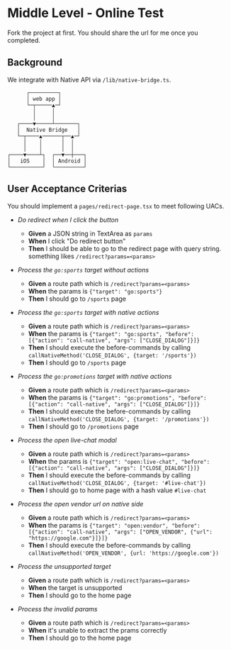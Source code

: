 # Middle Level - Online Test

Fork the project at first. You should share the url for me once you completed.

## Background

We integrate with Native API via `/lib/native-bridge.ts`.

```
      ┌─────────┐
      │ web app │
      └─┬─────▲─┘
        │     │
        │     │
   ┌────▼─────┴───────┐
   │  Native Bridge   │
   └─┬────▲──────┬──▲─┘
     │    │      │  │
     │    │      │  │
┌────▼────┴┐  ┌──▼──┼───┐
│   iOS    │  │ Android │
└──────────┘  └─────────┘
```

## User Acceptance Criterias

You should implement a `pages/redirect-page.tsx` to meet following UACs.

- _Do redirect when I click the button_

  - **Given** a JSON string in TextArea as `params`
  - **When** I click "Do redirect button"
  - **Then** I should be able to go to the redirect page with query string. something likes `/redirect?params=<params>`

- _Process the `go:sports` target without actions_

  - **Given** a route path which is `/redirect?params=<params>`
  - **When** the params is `{"target": "go:sports"}`
  - **Then** I should go to `/sports` page

- _Process the `go:sports` target with native actions_

  - **Given** a route path which is `/redirect?params=<params>`
  - **When** the params is `{"target": "go:sports", "before": [{"action": "call-native", "args": ["CLOSE_DIALOG"]}]}`
  - **Then** I should execute the before-commands by calling `callNativeMethod('CLOSE_DIALOG', {target: '/sports'})`
  - **Then** I should go to `/sports` page

- _Process the `go:promotions` target with native actions_

  - **Given** a route path which is `/redirect?params=<params>`
  - **When** the params is `{"target": "go:promotions", "before": [{"action": "call-native", "args": ["CLOSE_DIALOG"]}]}`
  - **Then** I should execute the before-commands by calling `callNativeMethod('CLOSE_DIALOG', {target: '/promotions'})`
  - **Then** I should go to `/promotions` page

- _Process the open live-chat modal_

  - **Given** a route path which is `/redirect?params=<params>`
  - **When** the params is `{"target": "open:live-chat", "before": [{"action": "call-native", "args": ["CLOSE_DIALOG"]}]}`
  - **Then** I should execute the before-commands by calling `callNativeMethod('CLOSE_DIALOG', {target: '#live-chat'})`
  - **Then** I should go to home page with a hash value `#live-chat`

- _Process the open vendor url on native side_

  - **Given** a route path which is `/redirect?params=<params>`
  - **When** the params is `{"target": "open:vendor", "before": [{"action": "call-native", "args": ["OPEN_VENDOR", {"url": "https://google.com"}]}]}`
  - **Then** I should execute the before-commands by calling `callNativeMethod('OPEN_VENDOR', {url: 'https://google.com'})`

- _Process the unsupported target_

  - **Given** a route path which is `/redirect?params=<params>`
  - **When** the target is unsupported
  - **Then** I should go to the home page

- _Process the invalid params_

  - **Given** a route path which is `/redirect?params=<params>`
  - **When** it's unable to extract the prams correctly
  - **Then** I should go to the home page
